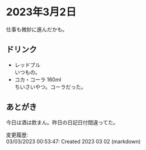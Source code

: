 # 2023年3月2日

仕事も微妙に進んだかも。

## ドリンク

- レッドブル  
いつもの。
- コカ・コーラ 160ml  
ちいさいやつ。コーラだった。

## あとがき

今日は酒は飲まん。昨日の日記日付間違ってた。

変更履歴:  
03/03/2023 00:53:47: Created 2023 03 02 (markdown)  
